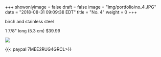 +++
showonlyimage = false
draft = false
image = "img/portfolio/no_4.JPG"
date = "2018-08-31 09:09:38 EDT"
title = "No. 4"
weight = 0
+++

birch and stainless steel  
<!--more-->
  
  
1 7/8" long (5.3 cm)
$39.99

![](/img/portfolio/no_4.JPG)

{{< paypal 7MEE2RUG4GRCL>}}



